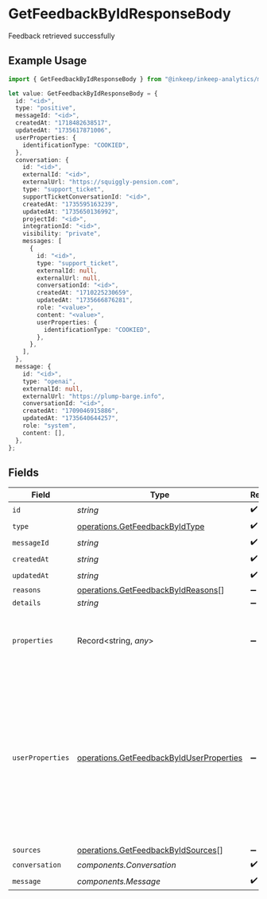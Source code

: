 # GetFeedbackByIdResponseBody

Feedback retrieved successfully

## Example Usage

```typescript
import { GetFeedbackByIdResponseBody } from "@inkeep/inkeep-analytics/models/operations";

let value: GetFeedbackByIdResponseBody = {
  id: "<id>",
  type: "positive",
  messageId: "<id>",
  createdAt: "1718482638517",
  updatedAt: "1735617871006",
  userProperties: {
    identificationType: "COOKIED",
  },
  conversation: {
    id: "<id>",
    externalId: "<id>",
    externalUrl: "https://squiggly-pension.com",
    type: "support_ticket",
    supportTicketConversationId: "<id>",
    createdAt: "1735595163239",
    updatedAt: "1735650136992",
    projectId: "<id>",
    integrationId: "<id>",
    visibility: "private",
    messages: [
      {
        id: "<id>",
        type: "support_ticket",
        externalId: null,
        externalUrl: null,
        conversationId: "<id>",
        createdAt: "1710225230659",
        updatedAt: "1735666876281",
        role: "<value>",
        content: "<value>",
        userProperties: {
          identificationType: "COOKIED",
        },
      },
    ],
  },
  message: {
    id: "<id>",
    type: "openai",
    externalId: null,
    externalUrl: "https://plump-barge.info",
    conversationId: "<id>",
    createdAt: "1709046915886",
    updatedAt: "1735640644257",
    role: "system",
    content: [],
  },
};
```

## Fields

| Field                                                                                                                                                                    | Type                                                                                                                                                                     | Required                                                                                                                                                                 | Description                                                                                                                                                              |
| ------------------------------------------------------------------------------------------------------------------------------------------------------------------------ | ------------------------------------------------------------------------------------------------------------------------------------------------------------------------ | ------------------------------------------------------------------------------------------------------------------------------------------------------------------------ | ------------------------------------------------------------------------------------------------------------------------------------------------------------------------ |
| `id`                                                                                                                                                                     | *string*                                                                                                                                                                 | :heavy_check_mark:                                                                                                                                                       | N/A                                                                                                                                                                      |
| `type`                                                                                                                                                                   | [operations.GetFeedbackByIdType](../../models/operations/getfeedbackbyidtype.md)                                                                                         | :heavy_check_mark:                                                                                                                                                       | N/A                                                                                                                                                                      |
| `messageId`                                                                                                                                                              | *string*                                                                                                                                                                 | :heavy_check_mark:                                                                                                                                                       | N/A                                                                                                                                                                      |
| `createdAt`                                                                                                                                                              | *string*                                                                                                                                                                 | :heavy_check_mark:                                                                                                                                                       | N/A                                                                                                                                                                      |
| `updatedAt`                                                                                                                                                              | *string*                                                                                                                                                                 | :heavy_check_mark:                                                                                                                                                       | N/A                                                                                                                                                                      |
| `reasons`                                                                                                                                                                | [operations.GetFeedbackByIdReasons](../../models/operations/getfeedbackbyidreasons.md)[]                                                                                 | :heavy_minus_sign:                                                                                                                                                       | N/A                                                                                                                                                                      |
| `details`                                                                                                                                                                | *string*                                                                                                                                                                 | :heavy_minus_sign:                                                                                                                                                       | N/A                                                                                                                                                                      |
| `properties`                                                                                                                                                             | Record<string, *any*>                                                                                                                                                    | :heavy_minus_sign:                                                                                                                                                       | A customizable collection of custom properties or attributes.                                                                                                            |
| `userProperties`                                                                                                                                                         | [operations.GetFeedbackByIdUserProperties](../../models/operations/getfeedbackbyiduserproperties.md)                                                                     | :heavy_minus_sign:                                                                                                                                                       | A customizable collection of custom properties or attributes. Some properties have first class support for the Inkeep Portal or Widget and are noted in the description. |
| `sources`                                                                                                                                                                | [operations.GetFeedbackByIdSources](../../models/operations/getfeedbackbyidsources.md)[]                                                                                 | :heavy_minus_sign:                                                                                                                                                       | N/A                                                                                                                                                                      |
| `conversation`                                                                                                                                                           | *components.Conversation*                                                                                                                                                | :heavy_check_mark:                                                                                                                                                       | N/A                                                                                                                                                                      |
| `message`                                                                                                                                                                | *components.Message*                                                                                                                                                     | :heavy_check_mark:                                                                                                                                                       | N/A                                                                                                                                                                      |